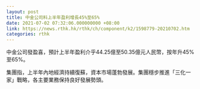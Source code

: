 ```yaml
---
layout: post
title: 中金公司料上半年盈利增長45%至65%
date: 2021-07-02 07:32:06.000000000 +08:00
link: https://news.rthk.hk/rthk/ch/component/k2/1598779-20210702.htm
categories: rthk
---
```


中金公司發盈喜，預計上半年盈利介乎44.25億至50.35億元人民幣，按年升45%至65%。

集團指，上半年內地經濟持續復蘇，資本市場蓬勃發展。集團穩步推進「三化一家」戰略，各主要業務保持良好發展勢頭。
